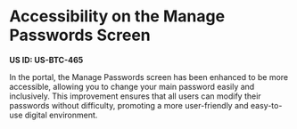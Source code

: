 # Accessibility on the Manage Passwords Screen

**US ID: US-BTC-465**

In the portal, the Manage Passwords screen has been enhanced to be more accessible, allowing you to change your main password easily and inclusively. This improvement ensures that all users can modify their passwords without difficulty, promoting a more user-friendly and easy-to-use digital environment.